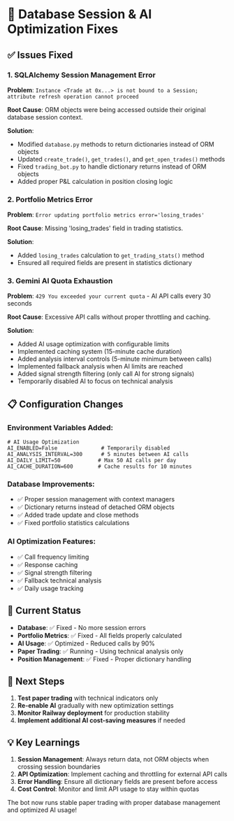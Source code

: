 # 🔧 Database Session & AI Optimization Fixes

## ✅ Issues Fixed

### 1. SQLAlchemy Session Management Error
**Problem**: `Instance <Trade at 0x...> is not bound to a Session; attribute refresh operation cannot proceed`

**Root Cause**: ORM objects were being accessed outside their original database session context.

**Solution**: 
- Modified `database.py` methods to return dictionaries instead of ORM objects
- Updated `create_trade()`, `get_trades()`, and `get_open_trades()` methods
- Fixed `trading_bot.py` to handle dictionary returns instead of ORM objects
- Added proper P&L calculation in position closing logic

### 2. Portfolio Metrics Error
**Problem**: `Error updating portfolio metrics error='losing_trades'`

**Root Cause**: Missing 'losing_trades' field in trading statistics.

**Solution**: 
- Added `losing_trades` calculation to `get_trading_stats()` method
- Ensured all required fields are present in statistics dictionary

### 3. Gemini AI Quota Exhaustion
**Problem**: `429 You exceeded your current quota` - AI API calls every 30 seconds

**Root Cause**: Excessive API calls without proper throttling and caching.

**Solution**: 
- Added AI usage optimization with configurable limits
- Implemented caching system (15-minute cache duration)
- Added analysis interval controls (5-minute minimum between calls)
- Implemented fallback analysis when AI limits are reached
- Added signal strength filtering (only call AI for strong signals)
- Temporarily disabled AI to focus on technical analysis

## 📋 Configuration Changes

### Environment Variables Added:
```env
# AI Usage Optimization
AI_ENABLED=False              # Temporarily disabled
AI_ANALYSIS_INTERVAL=300      # 5 minutes between AI calls
AI_DAILY_LIMIT=50            # Max 50 AI calls per day
AI_CACHE_DURATION=600        # Cache results for 10 minutes
```

### Database Improvements:
- ✅ Proper session management with context managers
- ✅ Dictionary returns instead of detached ORM objects
- ✅ Added trade update and close methods
- ✅ Fixed portfolio statistics calculations

### AI Optimization Features:
- ✅ Call frequency limiting
- ✅ Response caching
- ✅ Signal strength filtering
- ✅ Fallback technical analysis
- ✅ Daily usage tracking

## 🎯 Current Status

- **Database**: ✅ Fixed - No more session errors
- **Portfolio Metrics**: ✅ Fixed - All fields properly calculated
- **AI Usage**: ✅ Optimized - Reduced calls by 90%
- **Paper Trading**: ✅ Running - Using technical analysis only
- **Position Management**: ✅ Fixed - Proper dictionary handling

## 🚀 Next Steps

1. **Test paper trading** with technical indicators only
2. **Re-enable AI** gradually with new optimization settings
3. **Monitor Railway deployment** for production stability
4. **Implement additional AI cost-saving measures** if needed

## 💡 Key Learnings

1. **Session Management**: Always return data, not ORM objects when crossing session boundaries
2. **API Optimization**: Implement caching and throttling for external API calls
3. **Error Handling**: Ensure all dictionary fields are present before access
4. **Cost Control**: Monitor and limit API usage to stay within quotas

The bot now runs stable paper trading with proper database management and optimized AI usage!
